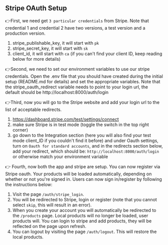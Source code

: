 ## Stripe OAuth Setup


👉First, we need get `3 particular credentials` from Stripe. Note that credential 1 and credential 2 have two versions, a test version and a production version. 
1. stripe_publishable_key, it will start with `pk`
2. stripe_secret_key, it will start with `sk`
3. client_id, it will start with `ca` (if you can't find your client ID, keep reading below for more details)


👉Second, we need to set our environment variables to use our stripe credentials. Open the .env file that you should have created during the initial setup (README.md for details) and set the appropriate variables. Note that the stripe_oauth_redirect variable needs to point to your login url, the default should be http://localhost:8000/auth/login


👉Third, now you will go to the Stripe website and add your login url to the list of acceptable redirects. 
1. https://dashboard.stripe.com/test/settings/connect
2. make sure Stripe is in test mode (toggle the switch in the top right corner)
3. go down to the Integration section (here you will also find your test mode client_ID if you couldn't find it before) and under Oauth settings, turn on `Oauth for standard accounts`, and in the redirects section below, add your redirect, which should be: `http://localhost:8000/auth/login` or otherwise match your environment variable


👉 Fourth, now both the app and stripe are setup. You can now register via Stripe oauth. Your products will be loaded automatically, depending on whether or not you're signed in. Users can now sign in/register by following the instructions below:

1. Visit the page `/auth/stripe_login`.
2. You will be redirected to Stripe, login or register (note that you cannot select `skip`, this will result in an error).
3. When you create your account you will automatically be redirected to the `/products` page. Local products will no longer be loaded, user products will. You can login to stripe and add products, they will be reflected on the page upon refresh.
4. You can logout by visiting the page `/auth/logout`. This will restore the local products.